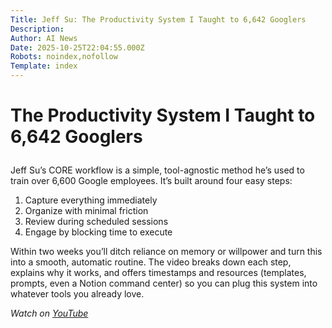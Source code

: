 ```yaml
---
Title: Jeff Su: The Productivity System I Taught to 6,642 Googlers
Description: 
Author: AI News
Date: 2025-10-25T22:04:55.000Z
Robots: noindex,nofollow
Template: index
---
```

<h1>
  
  
  The Productivity System I Taught to 6,642 Googlers
</h1>

<p>Jeff Su’s CORE workflow is a simple, tool-agnostic method he’s used to train over 6,600 Google employees. It’s built around four easy steps:  </p>

<ol>
<li>Capture everything immediately
</li>
<li>Organize with minimal friction
</li>
<li>Review during scheduled sessions
</li>
<li>Engage by blocking time to execute
</li>
</ol>

<p>Within two weeks you’ll ditch reliance on memory or willpower and turn this into a smooth, automatic routine. The video breaks down each step, explains why it works, and offers timestamps and resources (templates, prompts, even a Notion command center) so you can plug this system into whatever tools you already love.</p>

<p><em>Watch on <a href="https://www.youtube.com/watch?v=oO9GLC2iKy8" rel="noopener noreferrer">YouTube</a></em></p>

